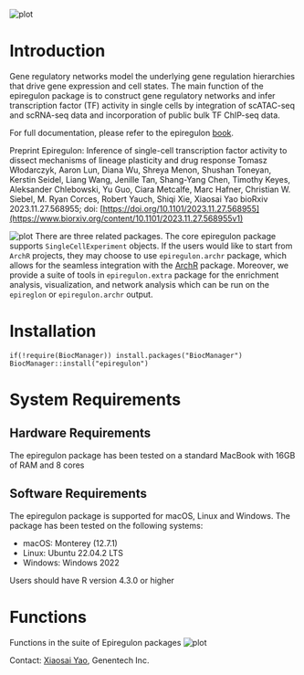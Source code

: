 ![plot](inst/epiregulon_logo.png)<br>

# Introduction

Gene regulatory networks model the underlying gene regulation hierarchies that drive gene expression and cell states. The main function of the epiregulon package is to construct gene regulatory networks and infer transcription factor (TF) activity in single cells by integration of scATAC-seq and scRNA-seq data and incorporation of public bulk TF ChIP-seq data.

For full documentation, please refer to the epiregulon [book](https://xiaosaiyao.github.io/epiregulon.book/).

Preprint
Epiregulon: Inference of single-cell transcription factor activity to dissect mechanisms of lineage plasticity and drug response
Tomasz Włodarczyk, Aaron Lun, Diana Wu, Shreya Menon, Shushan Toneyan, Kerstin Seidel, Liang Wang, Jenille Tan, Shang-Yang Chen, Timothy Keyes, Aleksander Chlebowski, Yu Guo, Ciara Metcalfe, Marc Hafner, Christian W. Siebel, M. Ryan Corces, Robert Yauch, Shiqi Xie, Xiaosai Yao
bioRxiv 2023.11.27.568955; doi: [https://doi.org/10.1101/2023.11.27.568955](https://www.biorxiv.org/content/10.1101/2023.11.27.568955v1)

![plot](inst/epiregulon_schematics.svg) 
There are three related packages. The core epiregulon package supports `SingleCellExperiment` objects. If the users would like to start from `ArchR` projects, they may choose to use `epiregulon.archr` package, which allows for the seamless integration with the [ArchR](https://www.archrproject.com/) package. Moreover, we provide a suite of tools in `epiregulon.extra` package for the enrichment analysis, visualization, and network analysis which can be run on the `epireglon` or `epiregulon.archr` output.

# Installation

```
if(!require(BiocManager)) install.packages("BiocManager")
BiocManager::install("epiregulon")
```

# System Requirements

## Hardware Requirements

The epiregulon package has been tested on a standard MacBook with 16GB of RAM and 8 cores

## Software Requirements

The epiregulon package is supported for macOS, Linux and Windows. The package has been tested on the following systems:

- macOS: Monterey (12.7.1)
- Linux: Ubuntu 22.04.2 LTS
- Windows: Windows 2022

Users should have R version 4.3.0 or higher

# Functions
Functions in the suite of Epiregulon packages
![plot](inst/epiregulon_functions.png)

Contact: [Xiaosai Yao](mailto:yao.xiaosai@gene.com), Genentech Inc.

